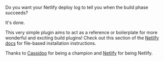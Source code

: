 Do you want your Netlify deploy log to tell you when the build phase succeeds?

It's done.

This very simple plugin aims to act as a reference or boilerplate for more wonderful and exciting build plugins! Check out this section of the [Netlify docs](https://docs.netlify.com/configure-builds/build-plugins/#file-based-installation) for file-based installation instructions.

Thanks to [Cassidoo](https://twitter.com/Netlify/status/1265644146691387394) for being a champion and [Netlify](https://docs.netlify.com/configure-builds/build-plugins) for being Netlify.
